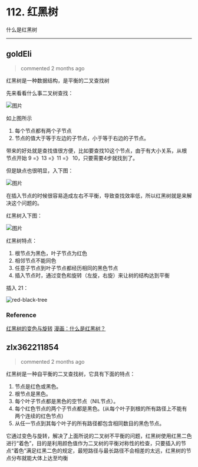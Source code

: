 
 # 112. 红黑树 
 什么是红黑树 
 ***
## goldEli 
 > commented 2 months ago 

红黑树是一种数据结构，是平衡的二叉查找树

先来看看什么事二叉树查找：

![图片](https://user-images.githubusercontent.com/18217162/72330533-a450d300-36f1-11ea-94fe-0a4e054bc20f.png)

如上图所示

1. 每个节点都有两个子节点
2. 节点的值大于等于左边的子节点，小于等于右边的子节点。

带来的好处就是查找值很方便，比如要查找10这个节点，由于有大小关系，从根节点开始 9 =》13 =》11 =》 10，只要需要4步就找到了。

但是缺点也很明显，入下图：

![图片](https://user-images.githubusercontent.com/18217162/72331474-36a5a680-36f3-11ea-8551-3346f1f7dd32.png)

在插入节点的时候很容易造成左右不平衡，导致查找效率低，所以红黑树就是来解决这个问题的。

红黑树入下图：

![图片](https://user-images.githubusercontent.com/18217162/72340997-2ea23280-3704-11ea-8bf2-93a1e37e9c52.png)

红黑树特点：

1. 根节点为黑色，叶子节点为红色
2. 相邻节点不能同色
3. 任意子节点到叶子节点都经历相同的黑色节点
4. 插入节点时，通过变色和旋转（左旋，右旋）来让树的结构达到平衡

插入 21：

![red-black-tree](https://user-images.githubusercontent.com/18217162/72341045-4bd70100-3704-11ea-9663-909aaa6e1cf0.gif)


### Reference

[红黑树的变色与旋转](http://lvshen9.coding.me/2017/11/07/%E7%BA%A2%E9%BB%91%E6%A0%91%E7%9A%84%E5%8F%98%E8%89%B2%E4%B8%8E%E6%97%8B%E8%BD%AC/)
[漫画：什么是红黑树？](https://zhuanlan.zhihu.com/p/31805309)
## zlx362211854 
 > commented 2 months ago 

红黑树是一种自平衡的二叉查找树，它具有下面的特点：
1. 节点是红色或黑色。
2. 根节点是黑色。
3. 每个叶子节点都是黑色的空节点（NIL节点）。
4. 每个红色节点的两个子节点都是黑色。(从每个叶子到根的所有路径上不能有两个连续的红色节点)
5. 从任一节点到其每个叶子的所有路径都包含相同数目的黑色节点。

它通过变色与旋转，解决了上面所说的二叉树不平衡的问题，红黑树使用红黑二色进行“着色”，目的是利用颜色值作为二叉树的平衡对称性的检查，只要插入的节点“着色”满足红黑二色的规定，最短路径与最长路径不会相差的太远，红黑树的节点分布就能大体上达至均衡
